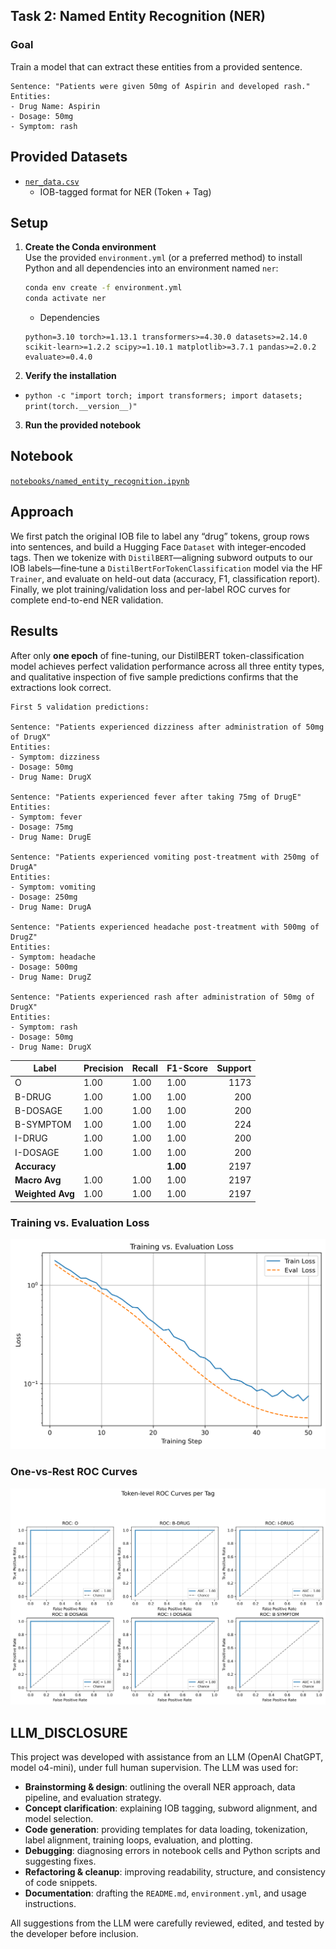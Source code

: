 ## Task 2: Named Entity Recognition (NER)

### Goal
Train a model that can extract these entities from a provided sentence. 
```
Sentence: "Patients were given 50mg of Aspirin and developed rash."
Entities:
- Drug Name: Aspirin
- Dosage: 50mg
- Symptom: rash
```

## Provided Datasets
- [`ner_data.csv`](data/ner_data.csv)
    - IOB-tagged format for NER (Token + Tag)

## Setup

1. **Create the Conda environment**  
   Use the provided `environment.yml` (or a preferred method) to install Python and all dependencies into an environment named `ner`:  
   ```bash
   conda env create -f environment.yml
   conda activate ner
   ```

    - Dependencies
    ```
    python=3.10 torch>=1.13.1 transformers>=4.30.0 datasets>=2.14.0 scikit-learn>=1.2.2 scipy>=1.10.1 matplotlib>=3.7.1 pandas>=2.0.2 evaluate>=0.4.0
    ```

2. **Verify the installation**
- `python -c "import torch; import transformers; import datasets; print(torch.__version__)"`
3. **Run the provided notebook**

## Notebook
[`notebooks/named_entity_recognition.ipynb`](notebooks/named_entity_recognition.ipynb)

## Approach
We first patch the original IOB file to label any “drug” tokens, group rows into sentences, and build a Hugging Face `Dataset` with integer‐encoded tags. Then we tokenize with `DistilBERT`—aligning subword outputs to our IOB labels—fine‐tune a `DistilBertForTokenClassification` model via the HF `Trainer`, and evaluate on held-out data (accuracy, F1, classification report). Finally, we plot training/validation loss and per-label ROC curves for complete end-to-end NER validation.

## Results
After only **one epoch** of fine-tuning, our DistilBERT token-classification model achieves perfect validation performance across all three entity types, and qualitative inspection of five sample predictions confirms that the extractions look correct.

```
First 5 validation predictions:

Sentence: "Patients experienced dizziness after administration of 50mg of DrugX"
Entities:
- Symptom: dizziness
- Dosage: 50mg
- Drug Name: DrugX

Sentence: "Patients experienced fever after taking 75mg of DrugE"
Entities:
- Symptom: fever
- Dosage: 75mg
- Drug Name: DrugE

Sentence: "Patients experienced vomiting post-treatment with 250mg of DrugA"
Entities:
- Symptom: vomiting
- Dosage: 250mg
- Drug Name: DrugA

Sentence: "Patients experienced headache post-treatment with 500mg of DrugZ"
Entities:
- Symptom: headache
- Dosage: 500mg
- Drug Name: DrugZ

Sentence: "Patients experienced rash after administration of 50mg of DrugX"
Entities:
- Symptom: rash
- Dosage: 50mg
- Drug Name: DrugX
```

| Label            | Precision | Recall | F1-Score | Support |
|------------------|-----------|--------|----------|--------:|
| O                | 1.00      | 1.00   | 1.00     |    1173 |
| B-DRUG           | 1.00      | 1.00   | 1.00     |     200 |
| B-DOSAGE         | 1.00      | 1.00   | 1.00     |     200 |
| B-SYMPTOM        | 1.00      | 1.00   | 1.00     |     224 |
| I-DRUG           | 1.00      | 1.00   | 1.00     |     200 |
| I-DOSAGE         | 1.00      | 1.00   | 1.00     |     200 |
| **Accuracy**     |           |        | **1.00** |    2197 |
| **Macro Avg**    | 1.00      | 1.00   | 1.00     |    2197 |
| **Weighted Avg** | 1.00      | 1.00   | 1.00     |    2197 |


### Training vs. Evaluation Loss  
![Training vs. Evaluation Loss](./results/figs/training_vs_eval_loss.png)

### One-vs-Rest ROC Curves  
![ROC curves](./results/figs/roc_curves.png)

## LLM_DISCLOSURE

This project was developed with assistance from an LLM (OpenAI ChatGPT, model o4-mini), under full human supervision. The LLM was used for:

- **Brainstorming & design**: outlining the overall NER approach, data pipeline, and evaluation strategy.  
- **Concept clarification**: explaining IOB tagging, subword alignment, and model selection.  
- **Code generation**: providing templates for data loading, tokenization, label alignment, training loops, evaluation, and plotting.  
- **Debugging**: diagnosing errors in notebook cells and Python scripts and suggesting fixes.  
- **Refactoring & cleanup**: improving readability, structure, and consistency of code snippets.  
- **Documentation**: drafting the `README.md`, `environment.yml`, and usage instructions.  

All suggestions from the LLM were carefully reviewed, edited, and tested by the developer before inclusion.
